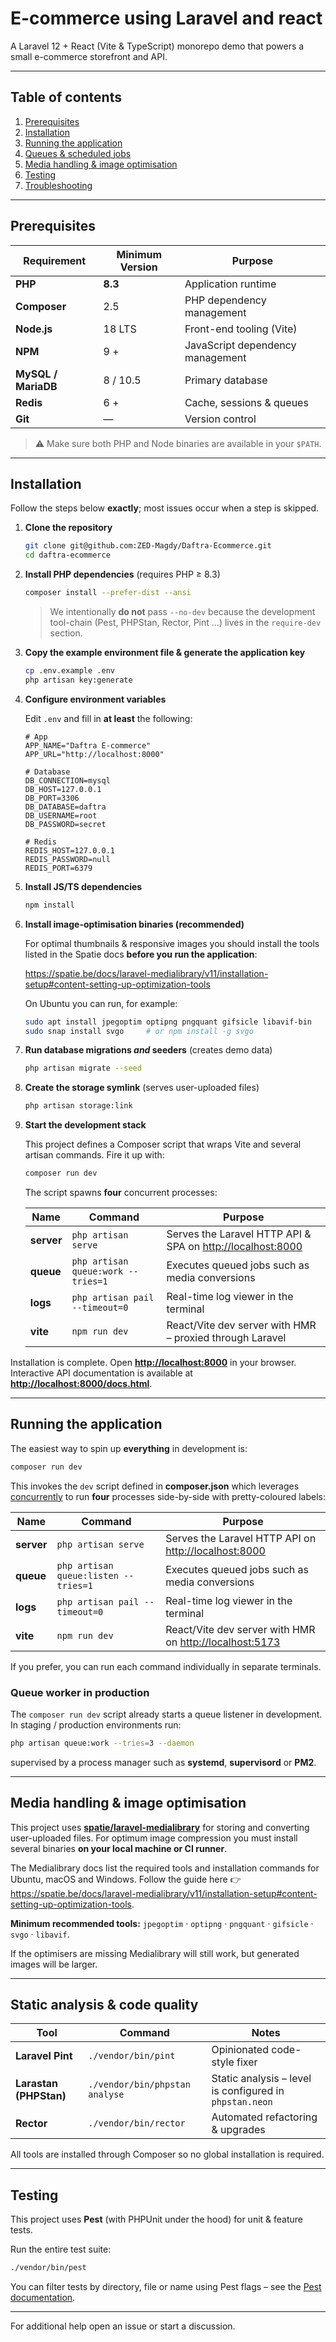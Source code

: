 # E-commerce using Laravel and react

A Laravel 12 + React (Vite & TypeScript) monorepo demo that powers a small e-commerce storefront and API.

---

## Table of contents

1. [Prerequisites](#prerequisites)
2. [Installation](#installation)
3. [Running the application](#running-the-application)
4. [Queues & scheduled jobs](#queues--scheduled-jobs)
5. [Media handling & image optimisation](#media-handling--image-optimisation)
6. [Testing](#testing)
7. [Troubleshooting](#troubleshooting)

---

## Prerequisites

| Requirement | Minimum Version | Purpose |
|-------------|-----------------|---------|
| **PHP** | **8.3** | Application runtime |
| **Composer** | 2.5 | PHP dependency management |
| **Node.js** | 18 LTS | Front-end tooling (Vite) |
| **NPM** | 9 + | JavaScript dependency management |
| **MySQL / MariaDB** | 8 / 10.5 | Primary database |
| **Redis** | 6 + | Cache, sessions & queues |
| **Git** | — | Version control |

> ⚠️  Make sure both PHP and Node binaries are available in your `$PATH`.

---

## Installation

Follow the steps below **exactly**; most issues occur when a step is skipped.

1. **Clone the repository**

   ```bash
   git clone git@github.com:ZED-Magdy/Daftra-Ecommerce.git
   cd daftra-ecommerce
   ```

2. **Install PHP dependencies** (requires PHP ≥ 8.3)

   ```bash
   composer install --prefer-dist --ansi
   ```

   > We intentionally **do not** pass `--no-dev` because the development tool-chain (Pest, PHPStan, Rector, Pint …) lives in the `require-dev` section.

3. **Copy the example environment file & generate the application key**

   ```bash
   cp .env.example .env
   php artisan key:generate
   ```

4. **Configure environment variables**

   Edit `.env` and fill in **at least** the following:

   ```dotenv
   # App
   APP_NAME="Daftra E-commerce"
   APP_URL="http://localhost:8000"

   # Database
   DB_CONNECTION=mysql
   DB_HOST=127.0.0.1
   DB_PORT=3306
   DB_DATABASE=daftra
   DB_USERNAME=root
   DB_PASSWORD=secret

   # Redis
   REDIS_HOST=127.0.0.1
   REDIS_PASSWORD=null
   REDIS_PORT=6379
   ```

5. **Install JS/TS dependencies**

   ```bash
   npm install
   ```

6. **Install image-optimisation binaries (recommended)**

   For optimal thumbnails & responsive images you should install the tools listed in the Spatie docs **before you run the application**:

   <https://spatie.be/docs/laravel-medialibrary/v11/installation-setup#content-setting-up-optimization-tools>

   On Ubuntu you can run, for example:

   ```bash
   sudo apt install jpegoptim optipng pngquant gifsicle libavif-bin
   sudo snap install svgo     # or npm install -g svgo
   ```

7. **Run database migrations _and_ seeders** (creates demo data)

   ```bash
   php artisan migrate --seed
   ```

8. **Create the storage symlink** (serves user-uploaded files)

   ```bash
   php artisan storage:link
   ```

9. **Start the development stack**

   This project defines a Composer script that wraps Vite and several artisan commands. Fire it up with:

   ```bash
   composer run dev
   ```

   The script spawns **four** concurrent processes:

   | Name    | Command                                   | Purpose |
   |---------|-------------------------------------------|---------|
   | **server** | `php artisan serve`                     | Serves the Laravel HTTP API & SPA on <http://localhost:8000> |
   | **queue**  | `php artisan queue:work --tries=1`      | Executes queued jobs such as media conversions |
   | **logs**   | `php artisan pail --timeout=0`          | Real-time log viewer in the terminal |
   | **vite**   | `npm run dev`                           | React/Vite dev server with HMR – proxied through Laravel |

Installation is complete. Open **<http://localhost:8000>** in your browser.  
Interactive API documentation is available at **<http://localhost:8000/docs.html>**.

---

## Running the application

The easiest way to spin up **everything** in development is:

```bash
composer run dev
```

This invokes the `dev` script defined in **composer.json** which leverages [concurrently](https://github.com/open-cli-tools/concurrently) to run **four** processes side-by-side with pretty-coloured labels:

| Name    | Command                                      | Purpose |
|---------|----------------------------------------------|---------|
| **server** | `php artisan serve`                        | Serves the Laravel HTTP API on <http://localhost:8000> |
| **queue**  | `php artisan queue:listen --tries=1`       | Executes queued jobs such as media conversions |
| **logs**   | `php artisan pail --timeout=0`             | Real-time log viewer in the terminal |
| **vite**   | `npm run dev`                              | React/Vite dev server with HMR on <http://localhost:5173> |

If you prefer, you can run each command individually in separate terminals.

### Queue worker in production

The `composer run dev` script already starts a queue listener in development.  
In staging / production environments run:

```bash
php artisan queue:work --tries=3 --daemon
```

supervised by a process manager such as **systemd**, **supervisord** or **PM2**.

---

## Media handling & image optimisation

This project uses **[spatie/laravel-medialibrary](https://github.com/spatie/laravel-medialibrary)** for storing and converting user-uploaded files. For optimum image compression you must install several binaries **on your local machine or CI runner**.

The Medialibrary docs list the required tools and installation commands for Ubuntu, macOS and Windows. Follow the guide here 👉  <https://spatie.be/docs/laravel-medialibrary/v11/installation-setup#content-setting-up-optimization-tools>.

**Minimum recommended tools:** `jpegoptim` · `optipng` · `pngquant` · `gifsicle` · `svgo` · `libavif`.

If the optimisers are missing Medialibrary will still work, but generated images will be larger.

---

## Static analysis & code quality

| Tool | Command | Notes |
|------|---------|-------|
| **Laravel Pint** | `./vendor/bin/pint` | Opinionated code-style fixer |
| **Larastan (PHPStan)** | `./vendor/bin/phpstan analyse` | Static analysis – level is configured in `phpstan.neon` |
| **Rector** | `./vendor/bin/rector` | Automated refactoring & upgrades |

All tools are installed through Composer so no global installation is required.

---

## Testing

This project uses **Pest** (with PHPUnit under the hood) for unit & feature tests.

Run the entire test suite:

```bash
./vendor/bin/pest
```

You can filter tests by directory, file or name using Pest flags – see the [Pest documentation](https://pestphp.com/docs/filters).

---

For additional help open an issue or start a discussion.
